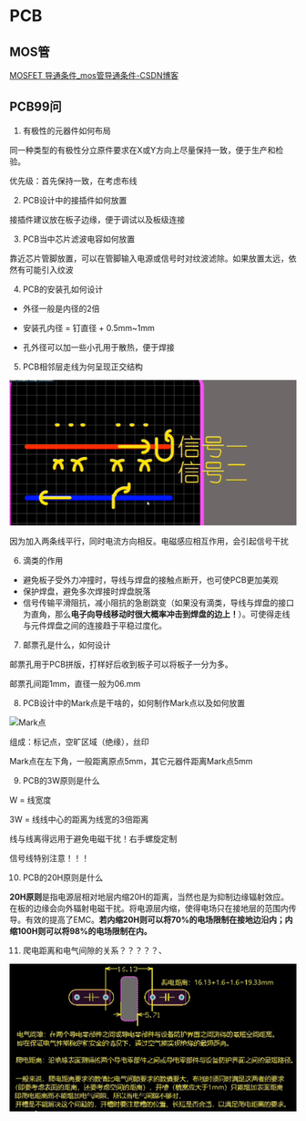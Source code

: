# PCB

## MOS管

[MOSFET 导通条件_mos管导通条件-CSDN博客](https://blog.csdn.net/zhengyanan815/article/details/68921668)



## PCB99问

1. 有极性的元器件如何布局

同一种类型的有极性分立原件要求在X或Y方向上尽量保持一致，便于生产和检验。

优先级：首先保持一致，在考虑布线

2. PCB设计中的接插件如何放置

接插件建议放在板子边缘，便于调试以及板级连接

3. PCB当中芯片滤波电容如何放置

靠近芯片管脚放置，可以在管脚输入电源或信号时对纹波滤除。如果放置太远，依然有可能引入纹波

4. PCB的安装孔如何设计

- 外径一般是内径的2倍

- 安装孔内径 = 钉直径 + 0.5mm~1mm

- 孔外径可以加一些小孔用于散热，便于焊接

5. PCB相邻层走线为何呈现正交结构

![为什么布线正交](.\fictures\为什么布线正交.png)

因为加入两条线平行，同时电流方向相反。电磁感应相互作用，会引起信号干扰

6. 滴类的作用

- 避免板子受外力冲撞时，导线与焊盘的接触点断开，也可使PCB更加美观
- 保护焊盘，避免多次焊接时焊盘脱落
- 信号传输平滑阻抗，减小阻抗的急剧跳变（如果没有滴类，导线与焊盘的接口为直角，那么**电子向导线移动时很大概率冲击到焊盘的边上！**）。可使得走线与元件焊盘之间的连接趋于平稳过度化。

7. 邮票孔是什么，如何设计

邮票孔用于PCB拼版，打样好后收到板子可以将板子一分为多。

邮票孔间距1mm，直径一般为06.mm

8. PCB设计中的Mark点是干啥的，如何制作Mark点以及如何放置

![Mark点](.\fictures\Mark点.png)

组成：标记点，空旷区域（绝缘），丝印

Mark点在左下角，一般距离原点5mm，其它元器件距离Mark点5mm

9. PCB的3W原则是什么

W = 线宽度

3W = 线线中心的距离为线宽的3倍距离 

线与线离得远用于避免电磁干扰！右手螺旋定制

信号线特别注意！！！

10. PCB的20H原则是什么

**20H原则**是指电源层相对地层内缩20H的距离，当然也是为抑制边缘辐射效应。在板的边缘会向外辐射电磁干扰。将电源层内缩，使得电场只在接地层的范围内传导。有效的提高了EMC。**若内缩20H则可以将70%的电场限制在接地边沿内；内缩100H则可以将98%的电场限制在内。**

11. 爬电距离和电气间隙的关系？？？？？、

![爬电距离和电气间隙关系](.\fictures\爬电距离和电气间隙关系.png)



